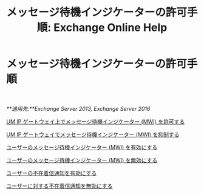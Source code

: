 ﻿---
title: 'メッセージ待機インジケーターの許可手順: Exchange Online Help'
TOCTitle: メッセージ待機インジケーターの許可手順
ms:assetid: 608082bc-015e-45ef-8ebc-f77465080381
ms:mtpsurl: https://technet.microsoft.com/ja-jp/library/Dn135233(v=EXCHG.150)
ms:contentKeyID: 54652969
ms.date: 05/22/2018
mtps_version: v=EXCHG.150
ms.translationtype: HT
---

# メッセージ待機インジケーターの許可手順

 

_**適用先:**Exchange Server 2013, Exchange Server 2016_

[UM IP ゲートウェイ上でメッセージ待機インジケーター (MWI) を許可する](allow-message-waiting-indicator-mwi-on-a-um-ip-gateway-exchange-2013-help.md)

[UM IP ゲートウェイでメッセージ待機インジケーター (MWI) を抑制する](prevent-message-waiting-indicator-mwi-on-a-um-ip-gateway-exchange-2013-help.md)

[ユーザーのメッセージ待機インジケーター (MWI) を有効にする](enable-message-waiting-indicator-mwi-for-users-exchange-2013-help.md)

[ユーザーのメッセージ待機インジケーター (MWI) を無効にする](disable-message-waiting-indicator-mwi-for-users-exchange-2013-help.md)

[ユーザーの不在着信通知を有効にする](enable-missed-call-notifications-for-a-user-exchange-2013-help.md)

[ユーザーに対する不在着信通知を無効にする](disable-missed-call-notifications-for-a-user-exchange-2013-help.md)


